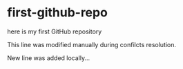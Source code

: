 # first-github-repo

here is my first GitHub repository

This line was modified manually during confilcts resolution.

New line was added locally...
